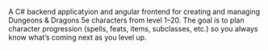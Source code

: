 A C# backend applicatyion and angular frontend for creating and managing Dungeons & Dragons 5e characters from level 1–20.
The goal is to plan character progression (spells, feats, items, subclasses, etc.) so you always know what’s coming next as you level up.
